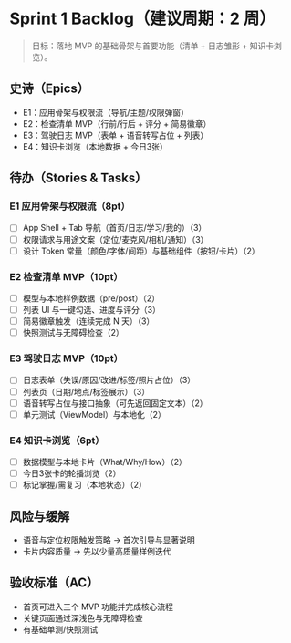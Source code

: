 # Sprint 1 Backlog（建议周期：2 周）

> 目标：落地 MVP 的基础骨架与首要功能（清单 + 日志雏形 + 知识卡浏览）。

## 史诗（Epics）
- E1：应用骨架与权限流（导航/主题/权限弹窗）
- E2：检查清单 MVP（行前/行后 + 评分 + 简易徽章）
- E3：驾驶日志 MVP（表单 + 语音转写占位 + 列表）
- E4：知识卡浏览（本地数据 + 今日3张）

## 待办（Stories & Tasks）

### E1 应用骨架与权限流（8pt）
- [ ] App Shell + Tab 导航（首页/日志/学习/我的）（3）
- [ ] 权限请求与用途文案（定位/麦克风/相机/通知）（3）
- [ ] 设计 Token 常量（颜色/字体/间距）与基础组件（按钮/卡片）（2）

### E2 检查清单 MVP（10pt）
- [ ] 模型与本地样例数据（pre/post）（2）
- [ ] 列表 UI 与一键勾选、进度与评分（3）
- [ ] 简易徽章触发（连续完成 N 天）（3）
- [ ] 快照测试与无障碍检查（2）

### E3 驾驶日志 MVP（10pt）
- [ ] 日志表单（失误/原因/改进/标签/照片占位）（3）
- [ ] 列表页（日期/地点/标签展示）（3）
- [ ] 语音转写占位与接口抽象（可先返回固定文本）（2）
- [ ] 单元测试（ViewModel）与本地化（2）

### E4 知识卡浏览（6pt）
- [ ] 数据模型与本地卡片（What/Why/How）（2）
- [ ] 今日3张卡的轮播浏览（2）
- [ ] 标记掌握/需复习（本地状态）（2）

## 风险与缓解
- 语音与定位权限触发策略 → 首次引导与显著说明
- 卡片内容质量 → 先以少量高质量样例迭代

## 验收标准（AC）
- 首页可进入三个 MVP 功能并完成核心流程
- 关键页面通过深浅色与无障碍检查
- 有基础单测/快照测试
